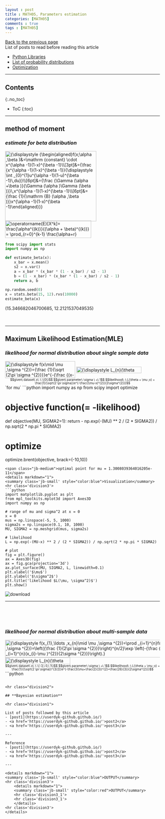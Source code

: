 ```yaml
---
layout : post
title : MATH05, Parameters estimation
categories: [MATH05]
comments : true
tags : [MATH05]
---
```

[Back to the previous page](https://userdyk-github.github.io/Study.html) <br>
List of posts to read before reading this article
- <a href='https://userdyk-github.github.io/pl03/PL03-Libraries.html' target="_blank">Python Libraries</a>
- <a href='https://en.wikipedia.org/wiki/List_of_probability_distributions' target="_blank">List of probability distributions</a>
- <a href='https://userdyk-github.github.io/math06/MATH06-Contents.html' target="_blank">Optimization</a>

---

## Contents
{:.no_toc}

* ToC
{:toc}

<hr class="division1">

## **method of moment**

### ***estimate for beta distribution***

<img src="https://wikimedia.org/api/rest_v1/media/math/render/svg/5fc18388353b219c482e8e35ca4aae808ab1be81" class="mwe-math-fallback-image-inline" aria-hidden="true" style="vertical-align: -14.049ex; margin-bottom: -0.289ex; width:38.853ex; height:29.843ex;" alt="{\displaystyle {\begin{aligned}f(x;\alpha ,\beta )&amp;=\mathrm {constant} \cdot x^{\alpha -1}(1-x)^{\beta -1}\\[3pt]&amp;={\frac {x^{\alpha -1}(1-x)^{\beta -1}}{\displaystyle \int _{0}^{1}u^{\alpha -1}(1-u)^{\beta -1}\,du}}\\[6pt]&amp;={\frac {\Gamma (\alpha +\beta )}{\Gamma (\alpha )\Gamma (\beta )}}\,x^{\alpha -1}(1-x)^{\beta -1}\\[6pt]&amp;={\frac {1}{\mathrm {B} (\alpha ,\beta )}}x^{\alpha -1}(1-x)^{\beta -1}\end{aligned}}}">
<img src="https://wikimedia.org/api/rest_v1/media/math/render/svg/e03c03f31b903a1bc73ea8b637e3134b110a85a2" class="mwe-math-fallback-image-inline" aria-hidden="true" style="vertical-align: -3.005ex; width:36.574ex; height:7.343ex;" alt="\operatorname{E}[X^k]= \frac{\alpha^{(k)}}{(\alpha + \beta)^{(k)}} = \prod_{r=0}^{k-1} \frac{\alpha+r}{\alpha+\beta+r}">

```python
from scipy import stats
import numpy as np

def estimate_beta(x):
    x_bar = x.mean()
    s2 = x.var()
    a = x_bar * (x_bar * (1 - x_bar) / s2 - 1)
    b = (1 - x_bar) * (x_bar * (1 - x_bar) / s2 - 1)
    return a, b
    
np.random.seed(0)
x = stats.beta(15, 12).rvs(10000)
estimate_beta(x)
```
<span class="jb-medium">(15.346682046700685, 12.2121537049535)</span>
<br><br><br>
<hr class="division2">

## **Maximum Likelihood Estimation(MLE)**

### ***likelihood for normal distribution about single sample data***

<img src="https://wikimedia.org/api/rest_v1/media/math/render/svg/4abaca87a10ecfa77b5a205056523706fe6c9c3f" class="mwe-math-fallback-image-inline" aria-hidden="true" style="vertical-align: -2.838ex; width:29.801ex; height:7.176ex;" alt="{\displaystyle f(x\mid \mu ,\sigma ^{2})={\frac {1}{\sqrt {2\pi \sigma ^{2}}}}e^{-{\frac {(x-\mu )^{2}}{2\sigma ^{2}}}}}">
<img src="https://wikimedia.org/api/rest_v1/media/math/render/svg/fa485e7acf98b3a0ce236ce7293f63dd89f84b96" class="mwe-math-fallback-image-inline" aria-hidden="true" style="vertical-align: -0.838ex; width:27.746ex; height:2.843ex;" alt="{\displaystyle L_{n}(\theta )=L_{n}(\theta ;\mathbf {y} )=f_{n}(\mathbf {y} ;\theta )}">
<div style="font-size: 70%; text-align: center;">
    $$given\ dataset\ x\ :\ \{0\}$$
    $$given\ parameter\ \sigma \ =\ 1$$
    $$likelihood\ :\ L(\theta = \mu ;x) = \frac{1}{\sqrt{2 \pi \sigma}}e^{-\frac{(\mu-x)^{2}}{2\sigma^{2}}}$$
</div>
`for mu`
```python
import numpy as np
from scipy import optimize

# objective function(= -likelihood)
def objective(MU, SIGMA2=1):
    return - np.exp(-(MU) ** 2 / (2 * SIGMA2)) / np.sqrt(2 * np.pi * SIGMA2)

# optimize
optimize.brent(objective, brack=(-10,10))
```
<span class="jb-medium">optimal point for mu = 1.3008039364016205e-11</span>
<details markdown="1">
<summary class='jb-small' style="color:blue">Visualization</summary>
<hr class='division3'>
```python
import matplotlib.pyplot as plt
from mpl_toolkits.mplot3d import Axes3D
import numpy as np

# range of mu and sigma^2 at x = 0
x = 0
mus = np.linspace(-5, 5, 1000)
sigma2s = np.linspace(0.1, 10, 1000)
MU, SIGMA2 = np.meshgrid(mus, sigma2s)

# likelihood
L = np.exp(-(MU-x) ** 2 / (2 * SIGMA2)) / np.sqrt(2 * np.pi * SIGMA2)

# plot
fig = plt.figure()
ax = Axes3D(fig)
ax = fig.gca(projection='3d')
ax.plot_surface(MU, SIGMA2, L, linewidth=0.1)
plt.xlabel('$\mu$')
plt.ylabel('$\sigma^2$')
plt.title('likelihood $L(\mu, \sigma^2)$')
plt.show()
```
![download](https://user-images.githubusercontent.com/52376448/66691348-9f364f00-ecd0-11e9-8d18-074f932e3776.png)
<hr class='division3'>
</details>
<br><br><br>

### ***likelihood for normal distribution about multi-sample data***
<img src="https://wikimedia.org/api/rest_v1/media/math/render/svg/1b75a50d0a600772fcca460d04f1e3673f2a3c1f" class="mwe-math-fallback-image-inline" aria-hidden="true" style="vertical-align: -3.171ex; width:78.984ex; height:7.509ex;" alt="{\displaystyle f(x_{1},\ldots ,x_{n}\mid \mu ,\sigma ^{2})=\prod _{i=1}^{n}f(x_{i}\mid \mu ,\sigma ^{2})=\left({\frac {1}{2\pi \sigma ^{2}}}\right)^{n/2}\exp \left(-{\frac {\sum _{i=1}^{n}(x_{i}-\mu )^{2}}{2\sigma ^{2}}}\right).}">
<img src="https://wikimedia.org/api/rest_v1/media/math/render/svg/fa485e7acf98b3a0ce236ce7293f63dd89f84b96" class="mwe-math-fallback-image-inline" aria-hidden="true" style="vertical-align: -0.838ex; width:27.746ex; height:2.843ex;" alt="{\displaystyle L_{n}(\theta )=L_{n}(\theta ;\mathbf {y} )=f_{n}(\mathbf {y} ;\theta )}">
<div style="font-size: 70%; text-align: center;">
    $$given\ dataset\ x\ :\ \{-3,\ 0,\ 1\}$$
    $$given\ parameter\ \sigma \ =\ 1$$
    $$likelihood\ :\ L(\theta = \mu ;x) = \frac{1}{(\sqrt{2 \pi \sigma})^{3/2}}e^{-\frac{3(\mu+\frac{2}{3})^{2}+\frac{26}{3}}{2\sigma^{2}}}$$
</div>
```python

```

<hr class="division2">

## **Bayesian estimation**

<hr class="division1">

List of posts followed by this article
- [post1](https://userdyk-github.github.io/)
- <a href='https://userdyk-github.github.io/'>post2</a>
- <a href='https://userdyk-github.github.io/'>post3</a>

---

Reference
- [post1](https://userdyk-github.github.io/)
- <a href='https://userdyk-github.github.io/'>post2</a>
- <a href='https://userdyk-github.github.io/'>post3</a>

---

<details markdown="1">
<summary class='jb-small' style="color:blue">OUTPUT</summary>
<hr class='division3'>
    <details markdown="1">
    <summary class='jb-small' style="color:red">OUTPUT</summary>
    <hr class='division3_1'>
    <hr class='division3_1'>
    </details>
<hr class='division3'>
</details>

